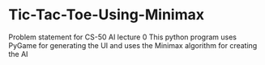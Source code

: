 # Tic-Tac-Toe-Using-Minimax
Problem statement for CS-50 AI lecture 0
This python program uses PyGame for generating the UI and uses the Minimax algorithm for creating the AI
